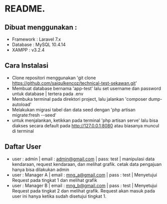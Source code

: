 # README.

## Dibuat menggunakan :

- Framework : Laravel 7.x
- Database : MySQL  10.4.14
- XAMPP : v3.2.4

## Cara Instalasi

- Clone repositori menggunakan 'git clone https://github.com/saiqulkencoz/technical-test-sekawan.git'
- Membuat database bernama 'app-test' lalu set username dan password untuk database | tertera pada .env
- Membuka terminal pada direktori project, lalu jalankan 'composer dump-autoload'
- Melakukan migrasi tabel dan data seed dengan 'php artisan migrate:fresh --seed'
- untuk menjalankan, ketikkan pada terminal 'php artisan serve' lalu bisa diakses secara default pada http://127.0.0.1:8080 atau biasanya muncul di terminal

## Daftar User
- user : admin | email : admin@gmail.com | pass: test | manipulasi data kendaraan, request kendaraan, dan melihat grafik. cetak data pengajuan hanya bisa dilakukan admin
- user : Manager A | email : mng_a@gmail.com | pass : test | Menyetujui Request pada tingkat 1 dan melihat grafik
- user : Manager B | email : mng_b@gmail.com | pass : test | Menyetujui Request pada tingkat 2 dan melihat grafik. Request akan masuk pada user ini hanya ketika sudah disetujui tingkat 1.
